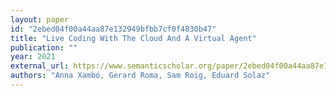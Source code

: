 ```yaml
---
layout: paper
id: "2ebed04f00a44aa87e132949bfbb7cf0f4830b47"
title: "Live Coding With The Cloud And A Virtual Agent"
publication: ""
year: 2021
external_url: https://www.semanticscholar.org/paper/2ebed04f00a44aa87e132949bfbb7cf0f4830b47
authors: "Anna Xambó, Gerard Roma, Sam Roig, Eduard Solaz"
---
```

